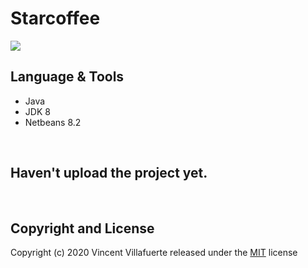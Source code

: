 # Starcoffee

<img src="https://user-images.githubusercontent.com/73097560/106372229-af33df80-63a8-11eb-98c9-4cfd2a15fa0c.png">

## Language & Tools
- Java <br />
- JDK 8 <br />
- Netbeans 8.2

<br/>

## Haven't upload the project yet.

<br/>

## Copyright and License
Copyright (c) 2020 Vincent Villafuerte released under the <a href="https://github.com/vinzvinci/Starcoffee/blob/main/LICENSE">MIT</a> license

